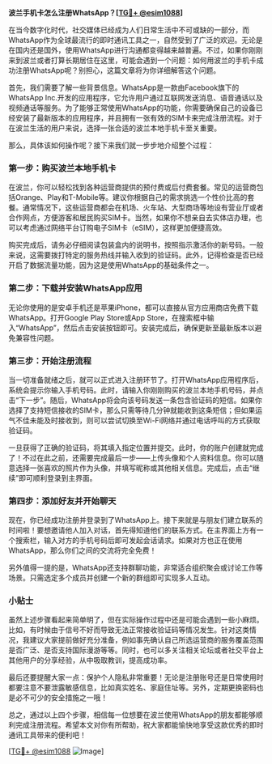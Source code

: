 **波兰手机卡怎么注册WhatsApp？[[TG💪+ @esim1088](https://t.me/s/esim1088)]**

在当今数字化时代，社交媒体已经成为人们日常生活中不可或缺的一部分，而WhatsApp作为全球最流行的即时通讯工具之一，自然受到了广泛的欢迎。无论是在国内还是国外，使用WhatsApp进行沟通都变得越来越普遍。不过，如果你刚刚来到波兰或者打算长期居住在这里，可能会遇到一个问题：如何用波兰的手机卡成功注册WhatsApp呢？别担心，这篇文章将为你详细解答这个问题。

首先，我们需要了解一些背景信息。WhatsApp是一款由Facebook旗下的WhatsApp Inc.开发的应用程序，它允许用户通过互联网发送消息、语音通话以及视频通话等服务。为了能够正常使用WhatsApp的功能，你需要确保自己的设备已经安装了最新版本的应用程序，并且拥有一张有效的SIM卡来完成注册流程。对于在波兰生活的用户来说，选择一张合适的波兰本地手机卡至关重要。

那么，具体该如何操作呢？接下来我们就一步步地介绍整个过程：

### 第一步：购买波兰本地手机卡

在波兰，你可以轻松找到各种运营商提供的预付费或后付费套餐。常见的运营商包括Orange、Play和T-Mobile等。建议你根据自己的需求挑选一个性价比高的套餐。通常情况下，这些运营商都会在机场、火车站、大型商场等地设有营业厅或者合作网点，方便游客和居民购买SIM卡。当然，如果你不想亲自去实体店办理，也可以考虑通过网络平台订购电子SIM卡（eSIM），这样更加便捷高效。

购买完成后，请务必仔细阅读包装盒内的说明书，按照指示激活你的新号码。一般来说，这需要拨打特定的服务热线并输入收到的验证码。此外，记得检查是否已经开启了数据流量功能，因为这是使用WhatsApp的基础条件之一。

### 第二步：下载并安装WhatsApp应用

无论你使用的是安卓手机还是苹果iPhone，都可以直接从官方应用商店免费下载WhatsApp。打开Google Play Store或App Store，在搜索框中输入“WhatsApp”，然后点击安装按钮即可。安装完成后，确保更新至最新版本以避免兼容性问题。

### 第三步：开始注册流程

当一切准备就绪之后，就可以正式进入注册环节了。打开WhatsApp应用程序后，系统会提示你输入手机号码。此时，请输入你刚刚购买的波兰本地手机号码，并点击“下一步”。随后，WhatsApp将会向该号码发送一条包含验证码的短信。如果你选择了支持短信接收的SIM卡，那么只需等待几分钟就能收到这条短信；但如果运气不佳未能及时接收到，则可以尝试切换至Wi-Fi网络并通过电话呼叫的方式获取验证码。

一旦获得了正确的验证码，将其填入指定位置并提交。此时，你的账户创建就完成了！不过在此之前，还需要完成最后一步——上传头像和个人资料信息。你可以随意选择一张喜欢的照片作为头像，并填写昵称或其他相关信息。完成后，点击“继续”即可顺利登录到主界面。

### 第四步：添加好友并开始聊天

现在，你已经成功注册并登录到了WhatsApp上。接下来就是与朋友们建立联系的时间啦！要想邀请他人加入对话，首先得知道他们的联系方式。在主界面上方有一个搜索栏，输入对方的手机号码后即可发起会话请求。如果对方也正在使用WhatsApp，那么你们之间的交流将完全免费！

另外值得一提的是，WhatsApp还支持群聊功能，非常适合组织聚会或讨论工作等场景。只需选定多个成员并创建一个新的群组即可实现多人互动。

### 小贴士

虽然上述步骤看起来简单明了，但在实际操作过程中还是可能会遇到一些小麻烦。比如，有时候由于信号不好而导致无法正常接收验证码等情况发生。针对这类情况，我建议大家提前做好充分准备，例如事先确认自己所选运营商的服务覆盖范围是否广泛、是否支持国际漫游等等。同时，也可以多关注相关论坛或者社交平台上其他用户的分享经验，从中吸取教训，提高成功率。

最后还要提醒大家一点：保护个人隐私非常重要！无论是注册账号还是日常使用时都要注意不要泄露敏感信息，比如真实姓名、家庭住址等。另外，定期更换密码也是必不可少的安全措施之一哦！

总之，通过以上四个步骤，相信每一位想要在波兰使用WhatsApp的朋友都能够顺利完成注册流程。希望本文对你有所帮助，祝大家都能愉快地享受这款优秀的即时通讯工具带来的便利吧！

[[TG💪+ @esim1088](https://t.me/s/esim1088) ![Image](https://i.postimg.cc/4NQfJmqS/Snipaste-2025-05-13-00-14-12.png)]